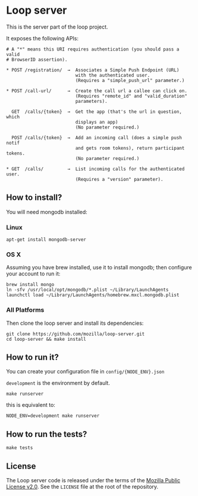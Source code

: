 Loop server
===========

This is the server part of the loop project.

It exposes the following APIs:

    # A "*" means this URI requires authentication (you should pass a valid
    # BrowserID assertion).

    * POST /registration/  →  Associates a Simple Push Endpoint (URL)
                              with the authenticated user.
                              (Requires a "simple_push_url" parameter.)

    * POST /call-url/      →  Create the call url a callee can click on.
                              (Requires "remote_id" and "valid_duration"
                              parameters).

      GET  /calls/{token}  →  Get the app (that's the url in question, which
                              displays an app)
                              (No parameter required.)

      POST /calls/{token}  →  Add an incoming call (does a simple push notif
                              and gets room tokens), return participant tokens.
                              (No parameter required.)

    * GET  /calls/         →  List incoming calls for the authenticated user.
                              (Requires a "version" parameter).


How to install?
---------------

You will need mongodb installed:

### Linux

    apt-get install mongodb-server

### OS X

Assuming you have brew installed, use it to install mongodb; then configure
your account to run it:

    brew install mongo
    ln -sfv /usr/local/opt/mongodb/*.plist ~/Library/LaunchAgents
    launchctl load ~/Library/LaunchAgents/homebrew.mxcl.mongodb.plist

### All Platforms

Then clone the loop server and install its dependencies:

    git clone https://github.com/mozilla/loop-server.git
    cd loop-server && make install

How to run it?
--------------

You can create your configuration file in `config/{NODE_ENV}.json`

`development` is the environment by default.

    make runserver

this is equivalent to:

    NODE_ENV=development make runserver


How to run the tests?
---------------------

    make tests

License
-------

The Loop server code is released under the terms of the
[Mozilla Public License v2.0](http://www.mozilla.org/MPL/2.0/). See the
`LICENSE` file at the root of the repository.

